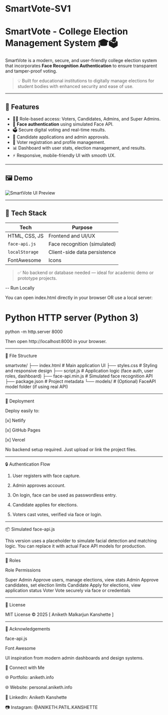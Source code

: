 # SmartVote-SV1
# SmartVote - College Election Management System 🎓🗳️

SmartVote is a modern, secure, and user-friendly college election system that incorporates **Face Recognition Authentication** to ensure transparent and tamper-proof voting.

> 💡 Built for educational institutions to digitally manage elections for student bodies with enhanced security and ease of use.

---

## 🔐 Features

- 🧑‍🎓 Role-based access: Voters, Candidates, Admins, and Super Admins.
- 📸 **Face authentication** using simulated Face API.
- 🗳️ Secure digital voting and real-time results.
- 📝 Candidate applications and admin approvals.
- 🧾 Voter registration and profile management.
- 📊 Dashboard with user stats, election management, and results.
- ⚡ Responsive, mobile-friendly UI with smooth UX.

---

## 🖼️ Demo

![SmartVote UI Preview](./preview.png) <!-- Add a real screenshot or remove this line -->

---

## 🔧 Tech Stack

| Tech             | Purpose                        |
|------------------|--------------------------------|
| HTML, CSS, JS    | Frontend and UI/UX             |
| `face-api.js`    | Face recognition (simulated)   |
| `localStorage`   | Client-side data persistence   |
| FontAwesome      | Icons                          |

> ✅ No backend or database needed — ideal for academic demo or prototype projects.

--
 Run Locally

You can open index.html directly in your browser OR use a local server:
# Python HTTP server (Python 3)
python -m http.server 8000

Then open http://localhost:8000 in your browser.


---

📂 File Structure

smartvote/
├── index.html           # Main application UI
├── styles.css           # Styling and responsive design
├── script.js            # Application logic (face auth, user roles, dashboard)
├── face-api.min.js      # Simulated face recognition API
├── package.json         # Project metadata
└── models/              # (Optional) FaceAPI model folder (if using real API)


---

🚀 Deployment

Deploy easily to:

[x] Netlify

[x] GitHub Pages

[x] Vercel


No backend setup required. Just upload or link the project files.


---

🔒 Authentication Flow

1. User registers with face capture.


2. Admin approves account.


3. On login, face can be used as passwordless entry.


4. Candidate applies for elections.


5. Voters cast votes, verified via face or login.




---

📦 Simulated face-api.js

This version uses a placeholder to simulate facial detection and matching logic. You can replace it with actual Face API models for production.


---

👥 Roles

Role	Permissions

Super Admin	Approve users, manage elections, view stats
Admin	Approve candidates, set election limits
Candidate	Apply for elections, view application status
Voter	Vote securely via face or credentials



---

📘 License

MIT License © 2025 [ Aniketh Malkarjun Kanshette ]


---

🙌 Acknowledgements

face-api.js

Font Awesome

UI inspiration from modern admin dashboards and design systems.


💼 Connect with Me

🌐 Portfolio: aniketh.info

🌐 Website: personal.aniketh.info

💼 LinkedIn: Aniketh Kanshette

📷 Instagram: @ANIKETH.PATIL.KANSHETTE

